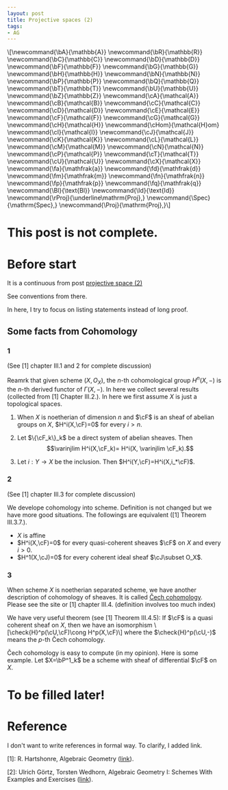 ```yaml
---
layout: post
title: Projective spaces (2)
tags: 
- AG
---
```

\\[\newcommand{\bA}{\mathbb{A}}
\newcommand{\bR}{\mathbb{R}}
\newcommand{\bC}{\mathbb{C}}
\newcommand{\bD}{\mathbb{D}}
\newcommand{\bF}{\mathbb{F}}
\newcommand{\bG}{\mathbb{G}}
\newcommand{\bH}{\mathbb{H}}
\newcommand{\bN}{\mathbb{N}}
\newcommand{\bP}{\mathbb{P}}
\newcommand{\bQ}{\mathbb{Q}}
\newcommand{\bT}{\mathbb{T}}
\newcommand{\bU}{\mathbb{U}}
\newcommand{\bZ}{\mathbb{Z}}
\newcommand{\cA}{\mathcal{A}}
\newcommand{\cB}{\mathcal{B}}
\newcommand{\cC}{\mathcal{C}}
\newcommand{\cD}{\mathcal{D}}
\newcommand{\cE}{\mathcal{E}}
\newcommand{\cF}{\mathcal{F}}
\newcommand{\cG}{\mathcal{G}}
\newcommand{\cH}{\mathcal{H}}
\newcommand{\cHom}{\mathcal{H}om}
\newcommand{\cI}{\mathcal{I}}
\newcommand{\cJ}{\mathcal{J}}
\newcommand{\cK}{\mathcal{K}}
\newcommand{\cL}{\mathcal{L}}
\newcommand{\cM}{\mathcal{M}}
\newcommand{\cN}{\mathcal{N}}
\newcommand{\cP}{\mathcal{P}}
\newcommand{\cT}{\mathcal{T}}
\newcommand{\cU}{\mathcal{U}}
\newcommand{\cX}{\mathcal{X}}
\newcommand{\fa}{\mathfrak{a}}
\newcommand{\fd}{\mathfrak{d}}
\newcommand{\fm}{\mathfrak{m}}
\newcommand{\fn}{\mathfrak{n}}
\newcommand{\fp}{\mathfrak{p}}
\newcommand{\fq}{\mathfrak{q}}
\newcommand{\Bl}{\text{Bl}}
\newcommand{\Id}{\text{Id}}
\newcommand{\rProj}{\underline\mathrm{Proj}\,}
\newcommand{\Spec}{\mathrm{Spec}\,}
\newcommand{\Proj}{\mathrm{Proj}\,}\\]

# This post is not complete.

# Before start

It is a continuous from post [projective space (2)](2022-11-11-projective-spaces1.md)

See conventions from there.

In here, I try to focus on listing statements instead of long proof.

## Some facts from Cohomology

### 1
(See \[1\] chapter III.1 and 2 for complete discussion)

Reamrk that given scheme $(X,O_X)$, the $n$-th cohomological group $H^n(X,-)$ is the $n$-th derived functor of $\Gamma(X,-)$. In here we collect several results (collected from \[1\] Chapter III.2.). In here we first assume $X$ is just a topological spaces.

1. When $X$ is noetherian of dimension $n$ and $\cF$ is an sheaf of abelian groups on $X$, $H^i(X,\cF)=0$ for every $i>n$.

2. Let $\{\cF_k\}_k$ be a direct system of abelian sheaves. Then 
$$\varinjlim H^i(X,\cF_k)= H^i(X, \varinjlim \cF_k).$$ 

3. Let $i:Y\rightarrow X$ be the inclusion. Then $H^i(Y,\cF)=H^i(X,i_*\cF)$.

### 2

(See \[1\] chapter III.3 for complete discussion)

We develope cohomology into scheme. Definition is not changed but we have more good situations. The followings are equivalent (\[1\] Theorem III.3.7.).

- $X$ is affine
- $H^i(X,\cF)=0$ for every quasi-coherent sheaves $\cF$ on $X$ and every $i>0$.
- $H^1(X,\cJ)=0$ for every coherent ideal sheaf $\cJ\subset O_X$.

### 3

When scheme $X$ is noetherian separated scheme, we have another description of cohomology of sheaves. It is called [Čech cohomology](https://en.wikipedia.org/wiki/%C4%8Cech_cohomology). Please see the site or \[1\] chapter III.4. (definition involves too much index)

We have very useful theorem (see \[1\] Theorem III.4.5): If $\cF$ is a quasi coherent sheaf on $X$, then we have an isomorphism
\\[\check{H}^p(\cU,\cF)\cong H^p(X,\cF)\\]
where the $\check{H}^p(\cU,-)$ means the $p$-th Čech cohomology.

Čech cohomology is easy to compute (in my opinion). Here is some example. Let $X=\bP^1_k$ be a scheme with sheaf of differential $\cF$ on $X$.


# To be filled later!

# Reference

I don't want to write references in formal way. To clarify, I added link.

\[1\]: R. Hartshonre, Algebraic Geometry ([link](https://link.springer.com/book/10.1007/978-1-4757-3849-0)).

\[2\]: Ulrich Görtz, Torsten Wedhorn, Algebraic Geometry I: Schemes With Examples and Exercises ([link](https://link.springer.com/book/10.1007/978-3-658-30733-2)).